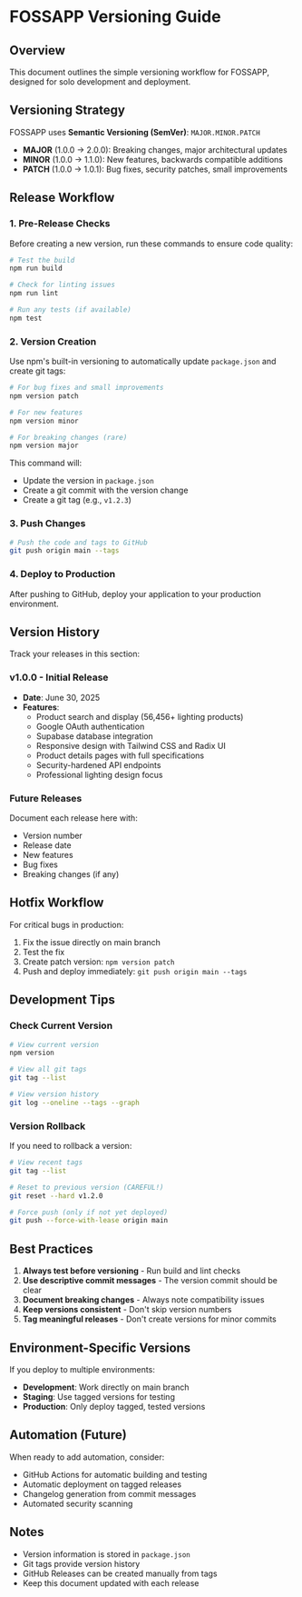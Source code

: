 # FOSSAPP Versioning Guide

## Overview

This document outlines the simple versioning workflow for FOSSAPP, designed for solo development and deployment.

## Versioning Strategy

FOSSAPP uses **Semantic Versioning (SemVer)**: `MAJOR.MINOR.PATCH`

- **MAJOR** (1.0.0 → 2.0.0): Breaking changes, major architectural updates
- **MINOR** (1.0.0 → 1.1.0): New features, backwards compatible additions
- **PATCH** (1.0.0 → 1.0.1): Bug fixes, security patches, small improvements

## Release Workflow

### 1. Pre-Release Checks

Before creating a new version, run these commands to ensure code quality:

```bash
# Test the build
npm run build

# Check for linting issues
npm run lint

# Run any tests (if available)
npm test
```

### 2. Version Creation

Use npm's built-in versioning to automatically update `package.json` and create git tags:

```bash
# For bug fixes and small improvements
npm version patch

# For new features
npm version minor

# For breaking changes (rare)
npm version major
```

This command will:
- Update the version in `package.json`
- Create a git commit with the version change
- Create a git tag (e.g., `v1.2.3`)

### 3. Push Changes

```bash
# Push the code and tags to GitHub
git push origin main --tags
```

### 4. Deploy to Production

After pushing to GitHub, deploy your application to your production environment.

## Version History

Track your releases in this section:

### v1.0.0 - Initial Release
- **Date**: June 30, 2025
- **Features**: 
  - Product search and display (56,456+ lighting products)
  - Google OAuth authentication
  - Supabase database integration
  - Responsive design with Tailwind CSS and Radix UI
  - Product details pages with full specifications
  - Security-hardened API endpoints
  - Professional lighting design focus

### Future Releases

Document each release here with:
- Version number
- Release date
- New features
- Bug fixes
- Breaking changes (if any)

## Hotfix Workflow

For critical bugs in production:

1. Fix the issue directly on main branch
2. Test the fix
3. Create patch version: `npm version patch`
4. Push and deploy immediately: `git push origin main --tags`

## Development Tips

### Check Current Version
```bash
# View current version
npm version

# View all git tags
git tag --list

# View version history
git log --oneline --tags --graph
```

### Version Rollback
If you need to rollback a version:

```bash
# View recent tags
git tag --list

# Reset to previous version (CAREFUL!)
git reset --hard v1.2.0

# Force push (only if not yet deployed)
git push --force-with-lease origin main
```

## Best Practices

1. **Always test before versioning** - Run build and lint checks
2. **Use descriptive commit messages** - The version commit should be clear
3. **Document breaking changes** - Always note compatibility issues
4. **Keep versions consistent** - Don't skip version numbers
5. **Tag meaningful releases** - Don't create versions for minor commits

## Environment-Specific Versions

If you deploy to multiple environments:

- **Development**: Work directly on main branch
- **Staging**: Use tagged versions for testing
- **Production**: Only deploy tagged, tested versions

## Automation (Future)

When ready to add automation, consider:
- GitHub Actions for automatic building and testing
- Automatic deployment on tagged releases
- Changelog generation from commit messages
- Automated security scanning

## Notes

- Version information is stored in `package.json`
- Git tags provide version history
- GitHub Releases can be created manually from tags
- Keep this document updated with each release
